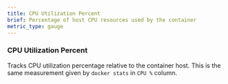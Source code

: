 ```yaml
---
title: CPU Utilization Percent
brief: Percentage of host CPU resources used by the container
metric_type: gauge
---
```

### CPU Utilization Percent

Tracks CPU utilization percentage relative to the container host. This is the
same measurement given by `docker stats` in `CPU %` column.
